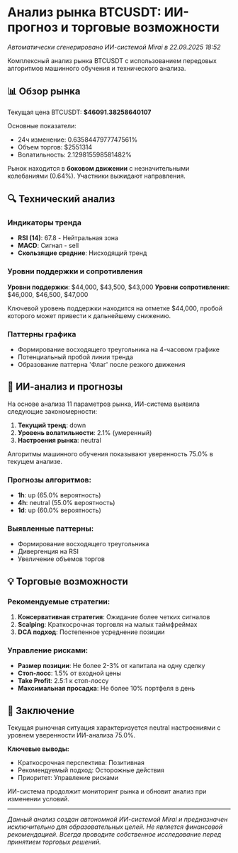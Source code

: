 
# Анализ рынка BTCUSDT: ИИ-прогноз и торговые возможности

*Автоматически сгенерировано ИИ-системой Mirai в 22.09.2025 18:52*

Комплексный анализ рынка BTCUSDT с использованием передовых алгоритмов машинного обучения и технического анализа.
            


## 📊 Обзор рынка

Текущая цена BTCUSDT: **$46091.38258640107**

Основные показатели:
- 24ч изменение: 0.6358447977747561%
- Объем торгов: $2551314
- Волатильность: 2.129815598581482%

Рынок находится в **боковом движении** с незначительными колебаниями (0.64%). Участники выжидают направления.
            


## 🔍 Технический анализ

### Индикаторы тренда

- **RSI (14)**: 67.8 - Нейтральная зона
- **MACD**: Сигнал - sell
- **Скользящие средние**: Нисходящий тренд
        

### Уровни поддержки и сопротивления

**Уровни поддержки**: $44,000, $43,500, $43,000
**Уровни сопротивления**: $46,000, $46,500, $47,000

Ключевой уровень поддержки находится на отметке $44,000, пробой которого может привести к дальнейшему снижению.
        

### Паттерны графика
- Формирование восходящего треугольника на 4-часовом графике
- Потенциальный пробой линии тренда
- Образование паттерна 'Флаг' после резкого движения
            


## 🤖 ИИ-анализ и прогнозы


На основе анализа 11 параметров рынка, ИИ-система выявила следующие закономерности:

1. **Текущий тренд**: down
2. **Уровень волатильности**: 2.1% (умеренный)
3. **Настроения рынка**: neutral

Алгоритмы машинного обучения показывают уверенность 75.0% в текущем анализе.
            

### Прогнозы алгоритмов:
- **1h**: up (65.0% вероятность)
- **4h**: neutral (55.0% вероятность)
- **1d**: up (60.0% вероятность)

### Выявленные паттерны:
- Формирование восходящего треугольника
- Дивергенция на RSI
- Увеличение объемов торгов
            


## 💡 Торговые возможности

### Рекомендуемые стратегии:

1. **Консервативная стратегия**: Ожидание более четких сигналов
2. **Scalping**: Краткосрочная торговля на малых таймфреймах
3. **DCA подход**: Постепенное усреднение позиции
            

### Управление рисками:

- **Размер позиции**: Не более 2-3% от капитала на одну сделку
- **Стоп-лосс**: 1.5% от входной цены
- **Take Profit**: 2.5:1 к стоп-лоссу
- **Максимальная просадка**: Не более 10% портфеля в день
        
            


## 📝 Заключение


Текущая рыночная ситуация характеризуется neutral настроениями с уровнем уверенности ИИ-анализа 75.0%.

**Ключевые выводы:**
- Краткосрочная перспектива: Позитивная
- Рекомендуемый подход: Осторожные действия
- Приоритет: Управление рисками

ИИ-система продолжит мониторинг рынка и обновит анализ при изменении условий.
        

---
*Данный анализ создан автономной ИИ-системой Mirai и предназначен исключительно для образовательных целей. 
Не является финансовой рекомендацией. Всегда проводите собственное исследование перед принятием торговых решений.*
            
